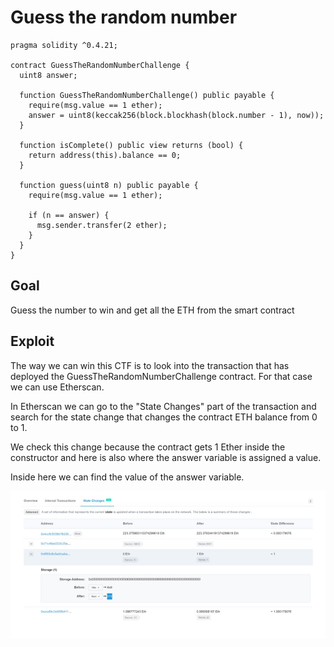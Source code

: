 # Guess the random number

```
pragma solidity ^0.4.21;

contract GuessTheRandomNumberChallenge {
  uint8 answer;

  function GuessTheRandomNumberChallenge() public payable {
    require(msg.value == 1 ether);
    answer = uint8(keccak256(block.blockhash(block.number - 1), now));
  }

  function isComplete() public view returns (bool) {
    return address(this).balance == 0;
  }

  function guess(uint8 n) public payable {
    require(msg.value == 1 ether);

    if (n == answer) {
      msg.sender.transfer(2 ether);
    }
  }
}
```

## Goal

Guess the number to win and get all the ETH from the smart contract

## Exploit

The way we can win this CTF is to look into the transaction that has deployed the GuessTheRandomNumberChallenge contract. For that case we can use Etherscan.

In Etherscan we can go to the "State Changes" part of the transaction and search for the state change that changes the contract ETH balance from 0 to 1.

We check this change because the contract gets 1 Ether inside the constructor and here is also where the answer variable is assigned a value.

Inside here we can find the value of the answer variable.

![etherscan.JPG](../img/etherscan.JPG)




